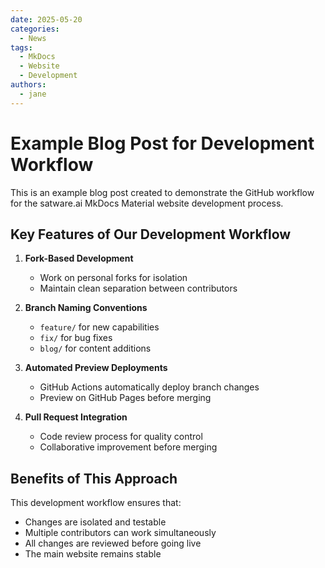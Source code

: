 ```yaml
---
date: 2025-05-20
categories:
  - News
tags:
  - MkDocs
  - Website
  - Development
authors:
  - jane
---
```


# Example Blog Post for Development Workflow

This is an example blog post created to demonstrate the GitHub workflow for the satware.ai MkDocs Material website development process.

<!-- more -->

## Key Features of Our Development Workflow

1. **Fork-Based Development**
   - Work on personal forks for isolation
   - Maintain clean separation between contributors

2. **Branch Naming Conventions**
   - `feature/` for new capabilities
   - `fix/` for bug fixes
   - `blog/` for content additions

3. **Automated Preview Deployments**
   - GitHub Actions automatically deploy branch changes
   - Preview on GitHub Pages before merging

4. **Pull Request Integration**
   - Code review process for quality control
   - Collaborative improvement before merging

## Benefits of This Approach

This development workflow ensures that:

- Changes are isolated and testable
- Multiple contributors can work simultaneously
- All changes are reviewed before going live
- The main website remains stable
